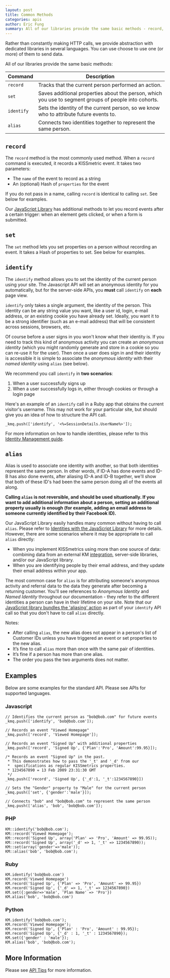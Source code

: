 ```yaml
---
layout: post
title: Common Methods
categories: apis
author: Eric Fung
summary: All of our libraries provide the same basic methods - record, set, identify and alias, which are described in more detail here.
---
```

Rather than constantly making HTTP calls, we provide abstraction with dedicated libraries in several languages. You can use choose to use one (or more) of them to send data.

All of our libraries provide the same basic methods: 

Command    | Description
---------- | ----------------------------
`record`   | Tracks that the current person performed an action.
`set`      | Saves additional properties about the person, which you use to segment groups of people into cohorts.
`identify` | Sets the identity of the current person, so we know who to attribute future events to.
`alias`    | Connects two identities together to represent the same person.

<a name="record"></a>
## `record`

The `record` method is the most commonly used method. When a `record` command is executed, it records a KISSmetric event. It takes two parameters:

* The `name` of the event to record as a string
* An (optional) Hash of `properties` for the event

If you do not pass in a name, calling `record` is identical to calling `set`. See below for examples.

Our [JavaScript Library][js] has additional methods to let you record events after a certain trigger: when an element gets clicked, or when a form is submitted. 

<a name="set"></a>
## `set`

The `set` method lets you set properties on a person without recording an event. It takes a Hash of properties to set. See below for examples.

<a name="identify"></a>
## `identify`

The `identify` method allows you to set the identity of the current person using your site. The Javascript API will set an anonymous identity for you automatically, but for the server-side APIs, you **must** call `identify` on **each** page view.

`identify` only takes a single argument, the identity of the person. This identity can be any string value you want, like a user id, login, e-mail address, or an existing cookie you have already set. Ideally, you want it to be a strong identifier (such as an e-mail address) that will be consistent across sessions, browsers, etc.

Of course before a user signs in you won't know what their identity is. If you need to track this kind of anonymous activity you can create an *anonymous identity* (which you might randomly generate and store in a cookie so you can re-use it for the user). Then once a user does sign in and their identity is accessible it is simple to associate the *anonymous identity* with their *named identity* using `alias` (see below).

We recommend you call `identify` in **two scenarios**:

1. When a user successfully signs up
2. When a user successfully logs in, either through cookies or through a login page

Here's an example of an `identify` call in a Ruby app that obtains the current visitor's username. This may not work for your particular site, but should give you an idea of how to structure the API call.

`_kmq.push(['identify', '<%=SessionDetails.UserName%>']);`

For more information on how to handle identities, please refer to this [Identity Management guide][id].

<a name="alias"></a>
## `alias`

Alias is used to associate one identity with another, so that both identities represent the same person. In other words, if ID-A has done events and ID-B has also done events, after aliasing ID-A and ID-B together, we'll show that both of these ID's had been the same person doing all of the events all along.

**Calling `alias` is not reversible, and should be used situationally. If you want to add additional information about a person, setting an additional property usually is enough (for example, adding an email address to someone currently identified by their Facebook ID).**

Our JavaScript Library easily handles many common without having to call `alias`. Please refer to [Identities with the JavaScript Library][js-ids] for more details. However, there are some scenarios where it may be appropriate to call `alias` directly:

* When you implement KISSmetrics using more than one source of data: combining data from an external KM [integration][integration], server-side libraries, and/or our JavaScript library.
* When you are identifying people by their email address, and they update their email address within your app.

The most common case for `alias` is for attributing someone's anonymous activity and referral data to the data they generate after becoming a returning customer. You'll see references to *Anonymous Identity* and *Named Identity* throughout our documentation - they refer to the different identities a person can have in their lifetime on your site. Note that our [JavaScript library bundles the 'aliasing' action][js-ids] as part of your `identify` API call so that you don't have to call `alias` directly.

Notes:

* After calling `alias`, the new alias does not appear in a person's list of Customer IDs unless you have triggered an event or set properties to the new alias.
* It’s fine to call `alias` more than once with the same pair of identities.
* It’s fine if a person has more than one alias.
* The order you pass the two arguments does not matter.

## Examples
Below are some examples for the standard API. Please see APIs for supported languages.

### Javascript
    // Identifies the current person as "bob@bob.com" for future events
    _kmq.push(['identify', 'bob@bob.com']);  

    // Records an event "Viewed Homepage"
    _kmq.push(['record', 'Viewed Homepage']);  

    // Records an event "Signed Up" with additional properties
    _kmq.push(['record', 'Signed Up', {'Plan':'Pro', 'Amount':99.95}]);  

	/* Records an event "Signed Up" in the past.
	 * This demonstrates how to pass the '_t' and '_d' from our 
	 *  specifications as regular KISSmetrics properties.
	 * 1234567890 = 13 Feb 2009 23:31:30 GMT
	 */  
    _kmq.push(['record', 'Signed Up', {'_d':1, '_t':1234567890}])

    // Sets the "Gender" property to "Male" for the current person
    _kmq.push(['set', {'gender':'male'}]);  

    // Connects "bob" and "bob@bob.com" to represent the same person
    _kmq.push(['alias', 'bob', 'bob@bob.com']);

### PHP
    KM::identify('bob@bob.com');
    KM::record('Viewed Homepage');
    KM::record('Signed Up', array('Plan' => 'Pro', 'Amount' => 99.95));
    KM::record('Signed Up', array('_d' => 1, '_t' => 1234567890));
    KM::set(array('gender'=>'male'));
    KM::alias('bob', 'bob@bob.com');


### Ruby
    KM.identify('bob@bob.com')
    KM.record('Viewed Homepage')
    KM.record('Signed Up', {'Plan' => 'Pro', 'Amount' => 99.95})
    KM.record('Signed Up', {'_d' => 1, '_t' => 1234567890})
    KM.set({:gender=>'male', 'Plan Name' => 'Pro'})
    KM.alias('bob', 'bob@bob.com')

### Python
    KM.identify('bob@bob.com');
    KM.record('Viewed Homepage');
    KM.record('Signed Up', {'Plan' : 'Pro', 'Amount' : 99.95});
    KM.record('Signed Up', {'_d' : 1, '_t' : 1234567890});
    KM.set({'gender' : 'male'});
    KM.alias('bob', 'bob@bob.com');

## More Information

Please see [API Tips][tips] for more information.

[js]: /apis/javascript/javascript-specific
[id]: /getting-started/understanding-identities
[tips]: /apis/api-tips
[js-ids]: https://s3.amazonaws.com/kissmetrics-support-files/assets/getting-started/understanding-identities/js-ids.pdf
[integration]: /integrations
